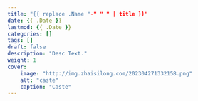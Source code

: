 ```yaml
---
title: "{{ replace .Name "-" " " | title }}"
date: {{ .Date }}
lastmod: {{ .Date }}
categories: []
tags: []
draft: false
description: "Desc Text."
weight: 1
cover:
    image: "http://img.zhaisilong.com/202304271332158.png"
    alt: "caste"
    caption: "Caste"
---
```

